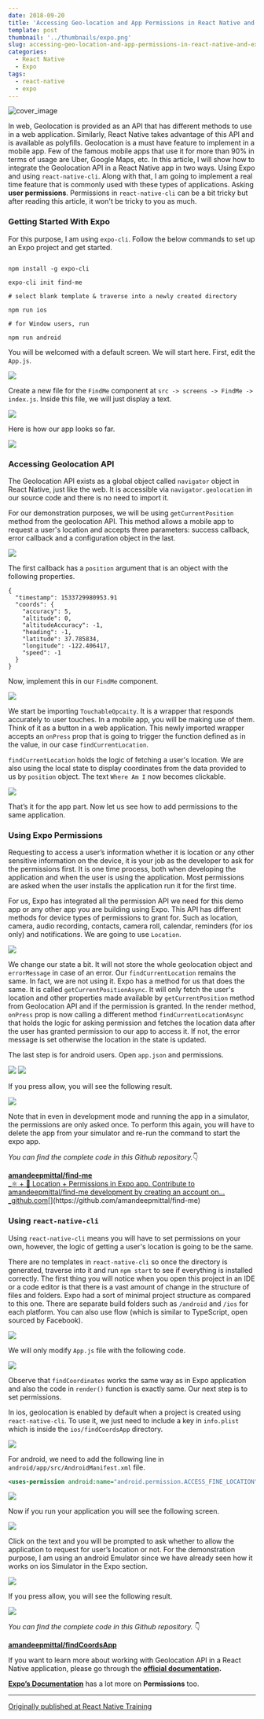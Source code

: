 ```yaml
---
date: 2018-09-20
title: 'Accessing Geo-location and App Permissions in React Native and Expo'
template: post
thumbnail: '../thumbnails/expo.png'
slug: accessing-geo-location-and-app-permissions-in-react-native-and-expo
categories:
  - React Native
  - Expo
tags:
  - react-native
  - expo
---
```


![cover_image](https://miro.medium.com/max/3240/1*C7VCw7tXCF6H3jceCYY7Bg.jpeg)

In web, Geolocation is provided as an API that has different methods to use in a web application. Similarly, React Native takes advantage of this API and is available as polyfills. Geolocation is a must have feature to implement in a mobile app. Few of the famous mobile apps that use it for more than 90% in terms of usage are Uber, Google Maps, etc. In this article, I will show how to integrate the Geolocation API in a React Native app in two ways. Using Expo and using `react-native-cli`. Along with that, I am going to implement a real time feature that is commonly used with these types of applications. Asking **user permissions**. Permissions in `react-native-cli` can be a bit tricky but after reading this article, it won't be tricky to you as much.

### Getting Started With Expo

For this purpose, I am using `expo-cli`. Follow the below commands to set up an Expo project and get started.

```shell

npm install -g expo-cli

expo-cli init find-me

# select blank template & traverse into a newly created directory

npm run ios

# for Window users, run

npm run android
```

You will be welcomed with a default screen. We will start here. First, edit the `App.js`.

![](https://cdn-images-1.medium.com/max/800/1*t-yXnKyzuPQ4QyWLEJqkTg.png)

Create a new file for the `FindMe` component at `src -> screens -> FindMe -> index.js`. Inside this file, we will just display a text.

![](https://cdn-images-1.medium.com/max/800/1*DQ62hT6lGTGN1gl3dtXdRw.png)

Here is how our app looks so far.

![](https://cdn-images-1.medium.com/max/800/1*L7myfguVDny9zkf0SZ-56A.png)

### Accessing Geolocation API

The Geolocation API exists as a global object called `navigator` object in React Native, just like the web. It is accessible via `navigator.geolocation` in our source code and there is no need to import it.

For our demonstration purposes, we will be using `getCurrentPosition` method from the geolocation API. This method allows a mobile app to request a user's location and accepts three parameters: success callback, error callback and a configuration object in the last.

![](https://cdn-images-1.medium.com/max/800/1*fvw2WN4oiQSiOno-F0tBaA.png)

The first callback has a `position` argument that is an object with the following properties.

```shell
{
  "timestamp": 1533729980953.91
  "coords": {
    "accuracy": 5,
    "altitude": 0,
    "altitudeAccuracy": -1,
    "heading": -1,
    "latitude": 37.785834,
    "longitude": -122.406417,
    "speed": -1
  }
}
```

Now, implement this in our `FindMe` component.

![](https://cdn-images-1.medium.com/max/800/1*niawEqpzyk42BN6cp8cmdQ.png)

We start be importing `TouchableOpcaity`. It is a wrapper that responds accurately to user touches. In a mobile app, you will be making use of them. Think of it as a button in a web application. This newly imported wrapper accepts an `onPress` prop that is going to trigger the function defined as in the value, in our case `findCurrentLocation`.

`findCurrentLocation` holds the logic of fetching a user's location. We are also using the local state to display coordinates from the data provided to us by `position` object. The text `Where Am I` now becomes clickable.

![](https://cdn-images-1.medium.com/max/800/1*CMCljDxK6AKqBFPcZpdAnQ.png)

That’s it for the app part. Now let us see how to add permissions to the same application.

### Using Expo Permissions

Requesting to access a user’s information whether it is location or any other sensitive information on the device, it is your job as the developer to ask for the permissions first. It is one time process, both when developing the application and when the user is using the application. Most permissions are asked when the user installs the application run it for the first time.

For us, Expo has integrated all the permission API we need for this demo app or any other app you are building using Expo. This API has different methods for device types of permissions to grant for. Such as location, camera, audio recording, contacts, camera roll, calendar, reminders (for ios only) and notifications. We are going to use `Location`.

![](https://cdn-images-1.medium.com/max/800/1*5FXyNeelAMMpvhHudlWZyw.png)

We change our state a bit. It will not store the whole geolocation object and `errorMessage` in case of an error. Our `findCurrentLocation` remains the same. In fact, we are not using it. Expo has a method for us that does the same. It is called `getCurrentPositionAsync`. It will only fetch the user's location and other properties made available by `getCurrentPosition` method from Geolocation API and if the permission is granted. In the render method, `onPress` prop is now calling a different method `findCurrentLocationAsync` that holds the logic for asking permission and fetches the location data after the user has granted permission to our app to access it. If not, the error message is set otherwise the location in the state is updated.

The last step is for android users. Open `app.json` and permissions.

![](https://cdn-images-1.medium.com/max/800/1*zRAdrOQmO2Ht94771FwfLQ.png)
![](https://cdn-images-1.medium.com/max/800/1*Uh3qovlCclxuOSrDl9_W-g.png)

If you press allow, you will see the following result.

![](https://cdn-images-1.medium.com/max/800/1*9tcfI5LQ5YT4nkdUAliGwg.png)

Note that in even in development mode and running the app in a simulator, the permissions are only asked once. To perform this again, you will have to delete the app from your simulator and re-run the command to start the expo app.

*You can find the complete code in this Github repository.*👇

[**amandeepmittal/find-me**  
\_⚛️ + 📱 Location + Permissions in Expo app. Contribute to amandeepmittal/find-me development by creating an account on…\_github.com](https://github.com/amandeepmittal/find-me 'https://github.com/amandeepmittal/find-me')[](https://github.com/amandeepmittal/find-me)

### Using `react-native-cli`

Using `react-native-cli` means you will have to set permissions on your own, however, the logic of getting a user's location is going to be the same.

There are no templates in `react-native-cli` so once the directory is generated, traverse into it and run `npm start` to see if everything is installed correctly. The first thing you will notice when you open this project in an IDE or a code editor is that there is a vast amount of change in the structure of files and folders. Expo had a sort of minimal project structure as compared to this one. There are separate build folders such as `/android` and `/ios` for each platform. You can also use flow (which is similar to TypeScript, open sourced by Facebook).

![](https://cdn-images-1.medium.com/max/800/1*HCrbkGlatt1GkoXXUoDxOw.png)

We will only modify `App.js` file with the following code.

![](https://cdn-images-1.medium.com/max/800/1*-h2Av7ibSO46nmITcB_pbA.png)

Observe that `findCoordinates` works the same way as in Expo application and also the code in `render()` function is exactly same. Our next step is to set permissions.

In ios, geolocation is enabled by default when a project is created using `react-native-cli`. To use it, we just need to include a key in `info.plist` which is inside the `ios/findCoordsApp` directory.

![](https://cdn-images-1.medium.com/max/800/1*El9k4ATwC18FZfwztwFFLA.png)

For android, we need to add the following line in `android/app/src/AndroidManifest.xml` file.

```xml
<uses-permission android:name="android.permission.ACCESS_FINE_LOCATION" />
```

![](https://cdn-images-1.medium.com/max/800/1*6-zhbdDlRjOgsivgh8HuMw.png)

Now if you run your application you will see the following screen.

![](https://cdn-images-1.medium.com/max/800/1*H931wEjHcVDXddtn9MgI4w.png)

Click on the text and you will be prompted to ask whether to allow the application to request for user’s location or not. For the demonstration purpose, I am using an android Emulator since we have already seen how it works on ios Simulator in the Expo section.

![](https://cdn-images-1.medium.com/max/800/1*op9kur7KZeinIFvzjfsryg.png)

If you press allow, you will see the following result.

![](https://cdn-images-1.medium.com/max/800/1*WN-pTs6HekIS62dCrqm4uQ.png)

_You can find the complete code in this Github repository._ 👇

[**amandeepmittal/findCoordsApp**](https://github.com/amandeepmittal/findCoordsApp)

If you want to learn more about working with Geolocation API in a React Native application, please go through the [**official documentation**](https://facebook.github.io/react-native/docs/geolocation)**.**

[**Expo’s Documentation**](https://docs.expo.io/versions/latest/sdk/permissions#__next) has a lot more on **Permissions** too.

---

[Originally published at React Native Training](https://medium.com/react-native-training/accessing-geo-location-and-app-permissions-in-react-native-and-expo-e7a1bd4714a2)
